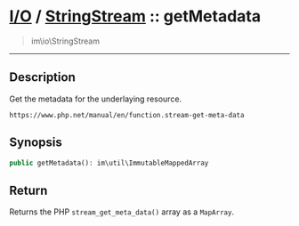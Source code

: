 # [I/O](io.md) / [StringStream](io-StringStream.md) :: getMetadata
 > im\io\StringStream
____

## Description
Get the metadata for the underlaying resource.

`https://www.php.net/manual/en/function.stream-get-meta-data`

## Synopsis
```php
public getMetadata(): im\util\ImmutableMappedArray
```

## Return
Returns the PHP `stream_get_meta_data()` array
as a `MapArray`.

